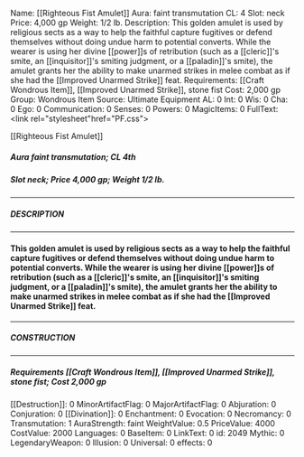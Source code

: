 Name: [[Righteous Fist Amulet]]
Aura: faint transmutation
CL: 4
Slot: neck
Price: 4,000 gp
Weight: 1/2 lb.
Description: This golden amulet is used by religious sects as a way to help the faithful capture fugitives or defend themselves without doing undue harm to potential converts. While the wearer is using her divine [[power]]s of retribution (such as a [[cleric]]'s smite, an [[inquisitor]]'s smiting judgment, or a [[paladin]]'s smite), the amulet grants her the ability to make unarmed strikes in melee combat as if she had the [[Improved Unarmed Strike]] feat.
Requirements: [[Craft Wondrous Item]], [[Improved Unarmed Strike]], stone fist
Cost: 2,000 gp
Group: Wondrous Item
Source: Ultimate Equipment
AL: 0
Int: 0
Wis: 0
Cha: 0
Ego: 0
Communication: 0
Senses: 0
Powers: 0
MagicItems: 0
FullText: <link rel="stylesheet"href="PF.css"><div class="heading"><p class="alignleft">[[Righteous Fist Amulet]]</p><div style="clear: both;"></div></div><div><h5><b>Aura </b>faint transmutation; <b>CL </b>4th</h5><h5><b>Slot </b>neck; <b>Price </b>4,000 gp; <b>Weight </b>1/2 lb.</h5></div><hr/><div><h5><b>DESCRIPTION</b></h5></div><hr/><div><h4><p>This golden amulet is used by religious sects as a way to help the faithful capture fugitives or defend themselves without doing undue harm to potential converts. While the wearer is using her divine [[power]]s of retribution (such as a [[cleric]]'s smite, an [[inquisitor]]'s smiting judgment, or a [[paladin]]'s smite), the amulet grants her the ability to make unarmed strikes in melee combat as if she had the [[Improved Unarmed Strike]] feat.</p></h4></div><hr/><div><h5><b>CONSTRUCTION</b></h5></div><hr/><div><h5><b>Requirements </b>[[Craft Wondrous Item]], [[Improved Unarmed Strike]], <i>stone fist</i>; <b>Cost </b>2,000 gp</h5></div>
[[Destruction]]: 0
MinorArtifactFlag: 0
MajorArtifactFlag: 0
Abjuration: 0
Conjuration: 0
[[Divination]]: 0
Enchantment: 0
Evocation: 0
Necromancy: 0
Transmutation: 1
AuraStrength: faint
WeightValue: 0.5
PriceValue: 4000
CostValue: 2000
Languages: 0
BaseItem: 0
LinkText: 0
id: 2049
Mythic: 0
LegendaryWeapon: 0
Illusion: 0
Universal: 0
effects: 0
